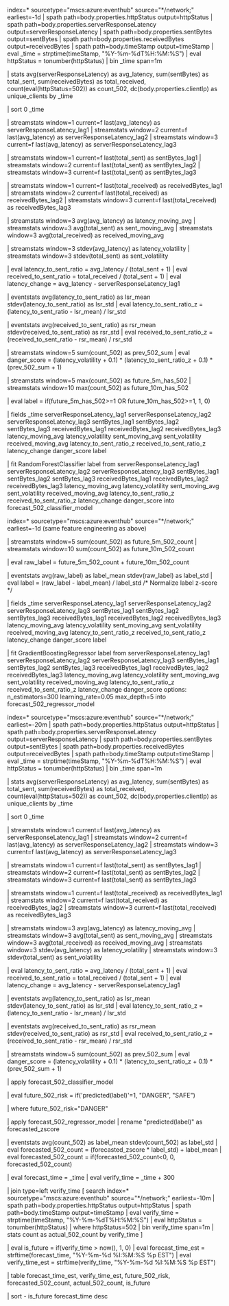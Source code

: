 index=* sourcetype="mscs:azure:eventhub" source="*/network;" earliest=-1d
| spath path=body.properties.httpStatus output=httpStatus
| spath path=body.properties.serverResponseLatency output=serverResponseLatency
| spath path=body.properties.sentBytes output=sentBytes
| spath path=body.properties.receivedBytes output=receivedBytes
| spath path=body.timeStamp output=timeStamp
| eval _time = strptime(timeStamp, "%Y-%m-%dT%H:%M:%S")
| eval httpStatus = tonumber(httpStatus)
| bin _time span=1m

| stats 
    avg(serverResponseLatency) as avg_latency,
    sum(sentBytes) as total_sent,
    sum(receivedBytes) as total_received,
    count(eval(httpStatus=502)) as count_502,
    dc(body.properties.clientIp) as unique_clients
  by _time

| sort 0 _time

| streamstats window=1 current=f last(avg_latency) as serverResponseLatency_lag1
| streamstats window=2 current=f last(avg_latency) as serverResponseLatency_lag2
| streamstats window=3 current=f last(avg_latency) as serverResponseLatency_lag3

| streamstats window=1 current=f last(total_sent) as sentBytes_lag1
| streamstats window=2 current=f last(total_sent) as sentBytes_lag2
| streamstats window=3 current=f last(total_sent) as sentBytes_lag3

| streamstats window=1 current=f last(total_received) as receivedBytes_lag1
| streamstats window=2 current=f last(total_received) as receivedBytes_lag2
| streamstats window=3 current=f last(total_received) as receivedBytes_lag3

| streamstats window=3 avg(avg_latency) as latency_moving_avg
| streamstats window=3 avg(total_sent) as sent_moving_avg
| streamstats window=3 avg(total_received) as received_moving_avg

| streamstats window=3 stdev(avg_latency) as latency_volatility
| streamstats window=3 stdev(total_sent) as sent_volatility

| eval latency_to_sent_ratio = avg_latency / (total_sent + 1)
| eval received_to_sent_ratio = total_received / (total_sent + 1)
| eval latency_change = avg_latency - serverResponseLatency_lag1

| eventstats avg(latency_to_sent_ratio) as lsr_mean stdev(latency_to_sent_ratio) as lsr_std
| eval latency_to_sent_ratio_z = (latency_to_sent_ratio - lsr_mean) / lsr_std

| eventstats avg(received_to_sent_ratio) as rsr_mean stdev(received_to_sent_ratio) as rsr_std
| eval received_to_sent_ratio_z = (received_to_sent_ratio - rsr_mean) / rsr_std

| streamstats window=5 sum(count_502) as prev_502_sum
| eval danger_score = (latency_volatility + 0.1) * (latency_to_sent_ratio_z + 0.1) * (prev_502_sum + 1)

| streamstats window=5 max(count_502) as future_5m_has_502
| streamstats window=10 max(count_502) as future_10m_has_502

| eval label = if(future_5m_has_502>=1 OR future_10m_has_502>=1, 1, 0)

| fields _time serverResponseLatency_lag1 serverResponseLatency_lag2 serverResponseLatency_lag3 sentBytes_lag1 sentBytes_lag2 sentBytes_lag3 receivedBytes_lag1 receivedBytes_lag2 receivedBytes_lag3 latency_moving_avg latency_volatility sent_moving_avg sent_volatility received_moving_avg latency_to_sent_ratio_z received_to_sent_ratio_z latency_change danger_score label

| fit RandomForestClassifier label from 
    serverResponseLatency_lag1 serverResponseLatency_lag2 serverResponseLatency_lag3
    sentBytes_lag1 sentBytes_lag2 sentBytes_lag3
    receivedBytes_lag1 receivedBytes_lag2 receivedBytes_lag3
    latency_moving_avg latency_volatility
    sent_moving_avg sent_volatility
    received_moving_avg
    latency_to_sent_ratio_z received_to_sent_ratio_z
    latency_change danger_score
    into forecast_502_classifier_model




index=* sourcetype="mscs:azure:eventhub" source="*/network;" earliest=-1d
(same feature engineering as above)

| streamstats window=5 sum(count_502) as future_5m_502_count
| streamstats window=10 sum(count_502) as future_10m_502_count

| eval raw_label = future_5m_502_count + future_10m_502_count

| eventstats avg(raw_label) as label_mean stdev(raw_label) as label_std
| eval label = (raw_label - label_mean) / label_std  /* Normalize label z-score */

| fields _time serverResponseLatency_lag1 serverResponseLatency_lag2 serverResponseLatency_lag3 sentBytes_lag1 sentBytes_lag2 sentBytes_lag3 receivedBytes_lag1 receivedBytes_lag2 receivedBytes_lag3 latency_moving_avg latency_volatility sent_moving_avg sent_volatility received_moving_avg latency_to_sent_ratio_z received_to_sent_ratio_z latency_change danger_score label

| fit GradientBoostingRegressor label from 
    serverResponseLatency_lag1 serverResponseLatency_lag2 serverResponseLatency_lag3
    sentBytes_lag1 sentBytes_lag2 sentBytes_lag3
    receivedBytes_lag1 receivedBytes_lag2 receivedBytes_lag3
    latency_moving_avg latency_volatility
    sent_moving_avg sent_volatility
    received_moving_avg
    latency_to_sent_ratio_z received_to_sent_ratio_z
    latency_change danger_score
    options:
      n_estimators=300
      learning_rate=0.05
      max_depth=5
    into forecast_502_regressor_model




index=* sourcetype="mscs:azure:eventhub" source="*/network;" earliest=-20m
| spath path=body.properties.httpStatus output=httpStatus
| spath path=body.properties.serverResponseLatency output=serverResponseLatency
| spath path=body.properties.sentBytes output=sentBytes
| spath path=body.properties.receivedBytes output=receivedBytes
| spath path=body.timeStamp output=timeStamp
| eval _time = strptime(timeStamp, "%Y-%m-%dT%H:%M:%S")
| eval httpStatus = tonumber(httpStatus)
| bin _time span=1m

| stats 
    avg(serverResponseLatency) as avg_latency,
    sum(sentBytes) as total_sent,
    sum(receivedBytes) as total_received,
    count(eval(httpStatus=502)) as count_502,
    dc(body.properties.clientIp) as unique_clients
  by _time

| sort 0 _time

| streamstats window=1 current=f last(avg_latency) as serverResponseLatency_lag1
| streamstats window=2 current=f last(avg_latency) as serverResponseLatency_lag2
| streamstats window=3 current=f last(avg_latency) as serverResponseLatency_lag3

| streamstats window=1 current=f last(total_sent) as sentBytes_lag1
| streamstats window=2 current=f last(total_sent) as sentBytes_lag2
| streamstats window=3 current=f last(total_sent) as sentBytes_lag3

| streamstats window=1 current=f last(total_received) as receivedBytes_lag1
| streamstats window=2 current=f last(total_received) as receivedBytes_lag2
| streamstats window=3 current=f last(total_received) as receivedBytes_lag3

| streamstats window=3 avg(avg_latency) as latency_moving_avg
| streamstats window=3 avg(total_sent) as sent_moving_avg
| streamstats window=3 avg(total_received) as received_moving_avg
| streamstats window=3 stdev(avg_latency) as latency_volatility
| streamstats window=3 stdev(total_sent) as sent_volatility

| eval latency_to_sent_ratio = avg_latency / (total_sent + 1)
| eval received_to_sent_ratio = total_received / (total_sent + 1)
| eval latency_change = avg_latency - serverResponseLatency_lag1

| eventstats avg(latency_to_sent_ratio) as lsr_mean stdev(latency_to_sent_ratio) as lsr_std
| eval latency_to_sent_ratio_z = (latency_to_sent_ratio - lsr_mean) / lsr_std

| eventstats avg(received_to_sent_ratio) as rsr_mean stdev(received_to_sent_ratio) as rsr_std
| eval received_to_sent_ratio_z = (received_to_sent_ratio - rsr_mean) / rsr_std

| streamstats window=5 sum(count_502) as prev_502_sum
| eval danger_score = (latency_volatility + 0.1) * (latency_to_sent_ratio_z + 0.1) * (prev_502_sum + 1)

| apply forecast_502_classifier_model

| eval future_502_risk = if('predicted(label)'=1, "DANGER", "SAFE")

| where future_502_risk="DANGER"

| apply forecast_502_regressor_model
| rename "predicted(label)" as forecasted_zscore

| eventstats avg(count_502) as label_mean stdev(count_502) as label_std
| eval forecasted_502_count = (forecasted_zscore * label_std) + label_mean
| eval forecasted_502_count = if(forecasted_502_count<0, 0, forecasted_502_count)

| eval forecast_time = _time
| eval verify_time = _time + 300

| join type=left verify_time
    [
      search index=* sourcetype="mscs:azure:eventhub" source="*/network;" earliest=-10m
      | spath path=body.properties.httpStatus output=httpStatus
      | spath path=body.timeStamp output=timeStamp
      | eval verify_time = strptime(timeStamp, "%Y-%m-%dT%H:%M:%S")
      | eval httpStatus = tonumber(httpStatus)
      | where httpStatus=502
      | bin verify_time span=1m
      | stats count as actual_502_count by verify_time
    ]

| eval is_future = if(verify_time > now(), 1, 0)
| eval forecast_time_est = strftime(forecast_time, "%Y-%m-%d %I:%M:%S %p EST")
| eval verify_time_est = strftime(verify_time, "%Y-%m-%d %I:%M:%S %p EST")

| table forecast_time_est, verify_time_est, future_502_risk, forecasted_502_count, actual_502_count, is_future

| sort - is_future forecast_time desc
